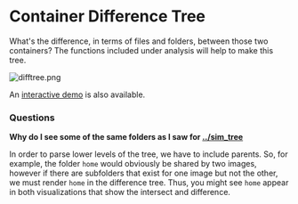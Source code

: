# Container Difference Tree

What's the difference, in terms of files and folders, between those two containers?
The functions included under analysis will help to make this tree.

![difftree.png](difftree.png)

An [interactive demo](https://singularityware.github.io/singularity-python/examples/difference_tree/) is also available.


### Questions

**Why do I see some of the same folders as I saw for [../sim_tree](../sim_tree)**

In order to parse lower levels of the tree, we have to include parents. So, for example, the folder `home` would obviously be shared by two images, however if there are subfolders that exist for one image but not the other, we must render `home` in the difference tree. Thus, you might see `home` appear in both visualizations that show the intersect and difference.

